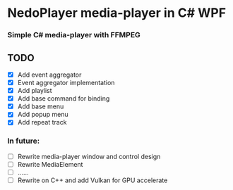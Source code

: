 # NedoPlayer media-player in C# WPF

### Simple C# media-player with FFMPEG

## TODO

- [X] Add event aggregator
- [X] Event aggregator implementation
- [X] Add playlist
- [X] Add base command for binding
- [X] Add base menu
- [X] Add popup menu
- [X] Add repeat track

### In future:
- [ ] Rewrite media-player window and control design
- [ ] Rewrite MediaElement
- [ ] ......
- [ ] Rewrite on C++ and add Vulkan for GPU accelerate